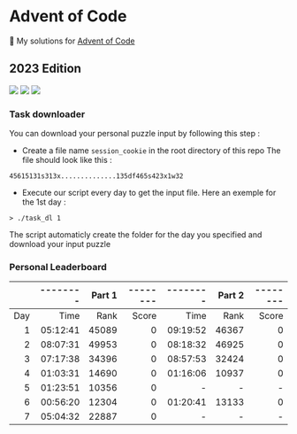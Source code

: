 # Advent of Code

🎄 My solutions for [Advent of Code](https://adventofcode.com/)

## 2023 Edition

![](https://img.shields.io/badge/Stars%202023%20⭐-12-yellow) ![](https://img.shields.io/badge/2023%20day%20📅-7-blue) ![](https://img.shields.io/badge/Parts%20not%20done%20❌-2-red)

### Task downloader

You can download your personal puzzle input by following this step :
- Create a file name `session_cookie` in the root directory of this repo
The file should look like this :
```
45615131s313x..............135df465s423x1w32
```
- Execute our script every day to get the input file. Here an exemple for the 1st day :
```
> ./task_dl 1
``` 
The script automaticly create the folder for the day you specified and download your input puzzle

### Personal Leaderboard

|     | -------- | Part 1 | -------- | -------- | Part 2 | -------- |
|----:|---------:|-------:|---------:|---------:|-------:|---------:|
| Day |     Time |   Rank |    Score |     Time |   Rank |    Score |
|   1 | 05:12:41 |  45089 |        0 | 09:19:52 |  46367 |        0 |
|   2 | 08:07:31 |  49953 |        0 | 08:18:32 |  46925 |        0 |
|   3 | 07:17:38 |  34396 |        0 | 08:57:53 |  32424 |        0 |
|   4 | 01:03:31 |  14690 |        0 | 01:16:06 |  10937 |        0 |
|   5 | 01:23:51 |  10356 |        0 |        - |      - |        - |
|   6 | 00:56:20 |  12304 |        0 | 01:20:41 |  13133 |        0 |
|   7 | 05:04:32 |  22887 |        0 |        - |      - |        - |